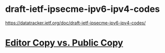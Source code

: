 # draft-ietf-ipsecme-ipv6-ipv4-codes
https://datatracker.ietf.org/doc/draft-ietf-ipsecme-ipv6-ipv4-codes/

# [Editor Copy vs. Public Copy](https://www.ietf.org/rfcdiff?url1=draft-ietf-ipsecme-ipv6-ipv4-codes&url2=https://raw.githubusercontent.com/boucadair/draft-ietf-ipsecme-ipv6-ipv4-codes/master/draft-ietf-ipsecme-ipv6-ipv4-codes-05.txt)
